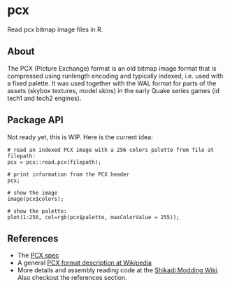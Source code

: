 # pcx
Read pcx bitmap image files in R.

## About

The PCX (Picture Exchange) format is an old bitmap image format that is compressed using runlength encoding and typically indexed, i.e. used with a fixed palette. It was used together with the WAL format for parts of the assets (skybox textures, model skins) in the early Quake series games (id tech1 and tech2 engines).

## Package API

Not ready yet, this is WIP. Here is the current idea:

    # read an indexed PCX image with a 256 colors palette from file at filepath:
    pcx = pcx::read.pcx(filepath);

    # print information from the PCX header
    pcx;

    # show the image
    image(pcx$colors);

    # show the palette:
    plot(1:256, col=rgb(pcx$palette, maxColorValue = 255));


## References

* The [PCX spec](http://bespin.org/~qz/pc-gpe/pcx.txt)
* A general [PCX format description at Wikipedia](https://en.wikipedia.org/wiki/PCX)
* More details and assembly reading code at the [Shikadi Modding Wiki](http://www.shikadi.net/moddingwiki/PCX_Format). Also checkout the references section.
